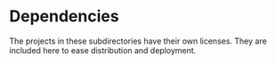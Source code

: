 Dependencies
============

The projects in these subdirectories have their own licenses. They are included
here to ease distribution and deployment.
